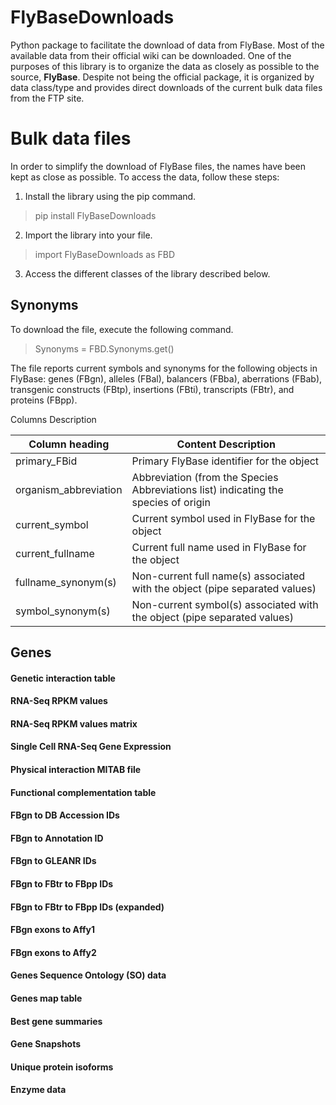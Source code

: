 # FlyBaseDownloads

Python package to facilitate the download of data from FlyBase. Most of the available data from their official wiki can be downloaded. One of the purposes of this library is to organize the data as closely as possible to the source, **FlyBase**. Despite not being the official package, it is organized by data class/type and provides direct downloads of the current bulk data files from the FTP site.


# Bulk data files

In order to simplify the download of FlyBase files, the names have been kept as close as possible. To access the data, follow these steps:

1. Install the library using the pip command.

> pip install FlyBaseDownloads

2. Import the library into your file.

> import FlyBaseDownloads as FBD

3. Access the different classes of the library described below.



## Synonyms

To download the file, execute the following command.
> Synonyms = FBD.Synonyms.get()

The file reports current symbols and synonyms for the following objects in FlyBase: genes (FBgn), alleles (FBal), balancers (FBba), aberrations (FBab), transgenic constructs (FBtp), insertions (FBti), transcripts (FBtr), and proteins (FBpp).

Columns Description

| Column heading           | Content Description          |
|----------------------|--------------------|
| primary_FBid   | Primary FlyBase identifier for the object |
| organism_abbreviation   | Abbreviation (from the Species Abbreviations list) indicating the species of origin |
| current_symbol   | Current symbol used in FlyBase for the object |
| current_fullname   | Current full name used in FlyBase for the object|
| fullname_synonym(s)   | 	Non-current full name(s) associated with the object (pipe separated values) |
| symbol_synonym(s)   | Non-current symbol(s) associated with the object (pipe separated values) |


## Genes
#### Genetic interaction table
#### RNA-Seq RPKM values
#### RNA-Seq RPKM values matrix
#### Single Cell RNA-Seq Gene Expression
#### Physical interaction MITAB file
#### Functional complementation table
#### FBgn to DB Accession IDs
#### FBgn to Annotation ID
#### FBgn to GLEANR IDs
#### FBgn to FBtr to FBpp IDs
#### FBgn to FBtr to FBpp IDs (expanded)
#### FBgn exons to Affy1 
#### FBgn exons to Affy2
#### Genes Sequence Ontology (SO) data
#### Genes map table
#### Best gene summaries
#### Gene Snapshots
#### Unique protein isoforms
#### Enzyme data
